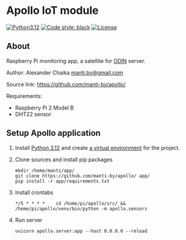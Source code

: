 # Apollo IoT module

[![Python3.12](https://img.shields.io/badge/Python-3.12-green)](https://www.python.org/downloads/release/python-392/)
[![Code style: black](https://img.shields.io/badge/code%20style-black-000000.svg)](https://github.com/ambv/black)
[![License](https://img.shields.io/badge/license-BSD-blue.svg)](https://raw.githubusercontent.com/manti-by/Apollo/master/LICENSE)

## About

Raspberry Pi monitoring app, a satellite for [ODIN](https://github.com/manti-by/odin) server.

Author: Alexander Chaika <manti.by@gmail.com>

Source link: https://github.com/manti-by/apollo/

Requirements:

- Raspberry Pi 2 Model B
- DHT22 sensor

## Setup Apollo application

1. Install [Python 3.12](https://www.python.org/downloads/release/python-3120/) and
create [a virtual environment](https://docs.python.org/3/library/venv.html) for the project.

2. Clone sources and install pip packages

    ```shell
    mkdir /home/manti/app/
    git clone https://github.com/manti-by/apollo/ app/
    pip install -r app/requirements.txt
    ```

3. Install crontabs

    ```cronexp
    */5 * * * *    cd /home/pi/apollo/src/ && /home/pi/apollo/venv/bin/python -m apollo.sensors
    ```

4. Run server

    ```shell
    uvicorn apollo.server:app --host 0.0.0.0 --reload
    ```
